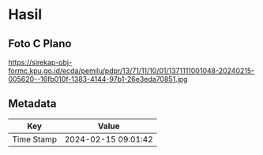# Hasil

## Foto C Plano

https://sirekap-obj-formc.kpu.go.id/ecda/pemilu/pdpr/13/71/11/10/01/1371111001048-20240215-005620--16fb010f-1383-4144-97b1-26e3eda70851.jpg


## Metadata

| Key        | Value               |
| ---------- | ------------------- |
| Time Stamp | 2024-02-15 09:01:42 |



